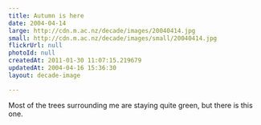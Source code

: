 ```yaml
---
title: Autumn is here
date: 2004-04-14
large: http://cdn.m.ac.nz/decade/images/20040414.jpg
small: http://cdn.m.ac.nz/decade/images/small/20040414.jpg
flickrUrl: null
photoId: null
createdAt: 2011-01-30 11:07:15.219679
updatedAt: 2004-04-16 15:36:30
layout: decade-image

---
```

Most of the trees surrounding me are staying quite green, but there is this one.
